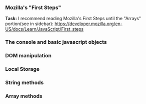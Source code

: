 ### Mozilla's "First Steps"
**Task:** I recommend reading Mozilla's First Steps until the "Arrays" portion(see in sidebar):
https://developer.mozilla.org/en-US/docs/Learn/JavaScript/First_steps


### The console and basic javascript objects

### DOM manipulation

### Local Storage

### String methods

### Array methods
